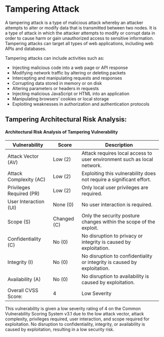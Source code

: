 # Tampering Attack 

A tampering attack is a type of malicious attack whereby an attacker attempts to alter or modify data that is transmitted between two nodes. It is a type of attack in which the attacker attempts to modify or corrupt data in order to cause harm or gain unauthorized access to sensitive information. Tampering attacks can target all types of web applications, including web APIs and databases.

Tampering attacks can include activities such as: 

- Injecting malicious code into a web page or API response
- Modifying network traffic by altering or deleting packets
- Intercepting and manipulating requests and responses
- Corrupting data stored in memory or on disk
- Altering parameters or headers in requests
- Injecting malicious JavaScript or HTML into an application
- Manipulating browsers’ cookies or local storage
- Exploiting weaknesses in authorization and authentication protocols

## Tampering Architectural Risk Analysis: 

#### Architectural Risk Analysis of Tampering Vulnerability

| Vulnerability | Score |Description |
| -- | -- | -- |
| Attack Vector (AV) |Low (2)| Attack requires local access to user environment such as local network. |
| Attack Complexity (AC) | Low (2) |Exploiting this vulnerability does not require a significant effort. |
| Privileges Required (PR) |Low (2) |Only local user privileges are required. |
| User Interaction (UI) |None (0)|No user interaction is required. |
| Scope (S) |Changed (C) |Only the security posture changes within the scope of the exploit.|
| Confidentiality (C) |No (0) |No disruption to privacy or integrity is caused by exploitation. |
| Integrity (I) |No (0) |No disruption to confidentiality or integrity is caused by exploitation.|
| Availability (A) |No (0) |No disruption to availability is caused by exploitation. |
| Overall CVSS Score: | 4 | Low Severity | 


This vulnerability is given a low severity rating of 4 on the Common Vulnerability Scoring System v3.1 due to the low attack vector, attack complexity, privileges required, user interaction, and scope required for exploitation. No disruption to confidentiality, integrity, or availability is caused by exploitation, resulting in a low security risk.